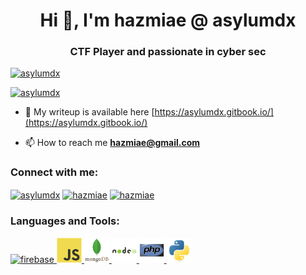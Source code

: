 <h1 align="center">Hi 👋, I'm hazmiae @ asylumdx</h1>
<h3 align="center">CTF Player and passionate in cyber sec</h3>

<p align="left"> <a href="https://github.com/ryo-ma/github-profile-trophy"><img src="https://github-profile-trophy.vercel.app/?username=asylumdx" alt="asylumdx" /></a> </p>

<p align="left"> <a href="https://twitter.com/asylumdx" target="blank"><img src="https://img.shields.io/twitter/follow/asylumdx?logo=twitter&style=for-the-badge" alt="asylumdx" /></a> </p>

- 📝 My writeup is available here [https://asylumdx.gitbook.io/](https://asylumdx.gitbook.io/)

- 📫 How to reach me **hazmiae@gmail.com**

<h3 align="left">Connect with me:</h3>
<p align="left">
<a href="https://twitter.com/asylumdx" target="blank"><img align="center" src="https://raw.githubusercontent.com/rahuldkjain/github-profile-readme-generator/master/src/images/icons/Social/twitter.svg" alt="asylumdx" height="30" width="40" /></a>
<a href="https://linkedin.com/in/hazmiae" target="blank"><img align="center" src="https://raw.githubusercontent.com/rahuldkjain/github-profile-readme-generator/master/src/images/icons/Social/linked-in-alt.svg" alt="hazmiae" height="30" width="40" /></a>
<a href="https://instagram.com/hazmiae" target="blank"><img align="center" src="https://raw.githubusercontent.com/rahuldkjain/github-profile-readme-generator/master/src/images/icons/Social/instagram.svg" alt="hazmiae" height="30" width="40" /></a>
</p>

<h3 align="left">Languages and Tools:</h3>
<p align="left"> <a href="https://firebase.google.com/" target="_blank" rel="noreferrer"> <img src="https://www.vectorlogo.zone/logos/firebase/firebase-icon.svg" alt="firebase" width="40" height="40"/> </a> <a href="https://developer.mozilla.org/en-US/docs/Web/JavaScript" target="_blank" rel="noreferrer"> <img src="https://raw.githubusercontent.com/devicons/devicon/master/icons/javascript/javascript-original.svg" alt="javascript" width="40" height="40"/> </a> <a href="https://www.mongodb.com/" target="_blank" rel="noreferrer"> <img src="https://raw.githubusercontent.com/devicons/devicon/master/icons/mongodb/mongodb-original-wordmark.svg" alt="mongodb" width="40" height="40"/> </a> <a href="https://nodejs.org" target="_blank" rel="noreferrer"> <img src="https://raw.githubusercontent.com/devicons/devicon/master/icons/nodejs/nodejs-original-wordmark.svg" alt="nodejs" width="40" height="40"/> </a> <a href="https://www.php.net" target="_blank" rel="noreferrer"> <img src="https://raw.githubusercontent.com/devicons/devicon/master/icons/php/php-original.svg" alt="php" width="40" height="40"/> </a> <a href="https://www.python.org" target="_blank" rel="noreferrer"> <img src="https://raw.githubusercontent.com/devicons/devicon/master/icons/python/python-original.svg" alt="python" width="40" height="40"/> </a> </p>

